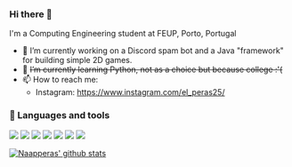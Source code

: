 ### Hi there 👋

I'm a Computing Engineering student at FEUP, Porto, Portugal 

- 🔭 I’m currently working on a Discord spam bot and a Java "framework" for building simple 2D games.
- 🌱 ~~I’m currently learning Python, not as a choice but because college :'(~~
- 📫 How to reach me: <ul><li>Instagram: https://www.instagram.com/el_peras25/</li> </ul>

### :wrench: Languages and tools 

![](https://img.shields.io/badge/OS-Linux-informational?style=flat&logo=linux&logoColor=white&color=2bbc8a)
![](https://img.shields.io/badge/OS-Windows-informational?style=flat&logo=windows&logoColor=white&color=2bbc8a)
![](https://img.shields.io/badge/Language-Java-informational?style=flat&logo=java&logoColor=white&color=2bbc8a)
![](https://img.shields.io/badge/Language-Python-informational?style=flat&logo=python&logoColor=white&color=2bbc8a)
![](https://img.shields.io/badge/Editor-Eclipse-informational?style=flat&logo=eclipse&logoColor=white&color=2bbc8a) 
![](https://img.shields.io/badge/Editor-Spyder-informational?style=flat&logo=SpyderColor=white&color=2bbc8a) 
![](https://img.shields.io/badge/Tools-Git-informational?style=flat&logo=Git&logoColor=white&color=2bbc8a)

[![Naapperas' github stats](https://github-readme-stats.vercel.app/api?username=Naapperas)](https://github.com/anuraghazra/github-readme-stats)

